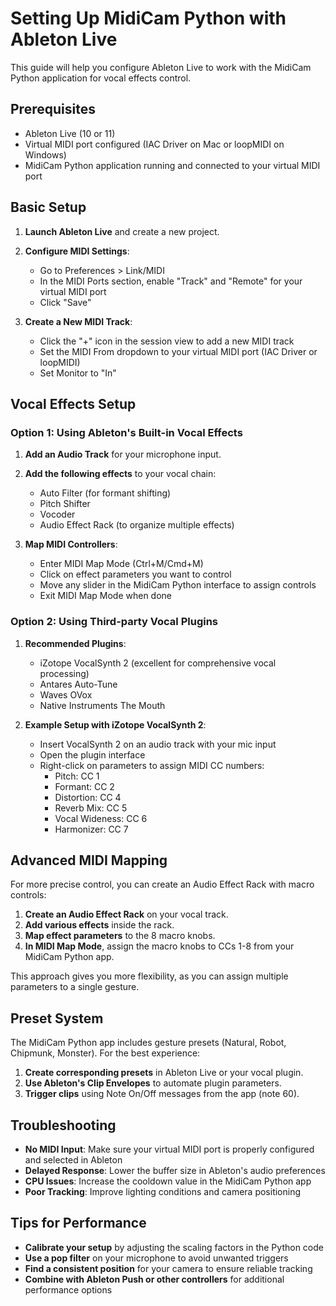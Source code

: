 # Setting Up MidiCam Python with Ableton Live

This guide will help you configure Ableton Live to work with the MidiCam Python application for vocal effects control.

## Prerequisites

- Ableton Live (10 or 11)
- Virtual MIDI port configured (IAC Driver on Mac or loopMIDI on Windows)
- MidiCam Python application running and connected to your virtual MIDI port

## Basic Setup

1. **Launch Ableton Live** and create a new project.

2. **Configure MIDI Settings**:
   - Go to Preferences > Link/MIDI
   - In the MIDI Ports section, enable "Track" and "Remote" for your virtual MIDI port
   - Click "Save"

3. **Create a New MIDI Track**:
   - Click the "+" icon in the session view to add a new MIDI track
   - Set the MIDI From dropdown to your virtual MIDI port (IAC Driver or loopMIDI)
   - Set Monitor to "In"

## Vocal Effects Setup

### Option 1: Using Ableton's Built-in Vocal Effects

1. **Add an Audio Track** for your microphone input.
2. **Add the following effects** to your vocal chain:
   - Auto Filter (for formant shifting)
   - Pitch Shifter
   - Vocoder
   - Audio Effect Rack (to organize multiple effects)

3. **Map MIDI Controllers**:
   - Enter MIDI Map Mode (Ctrl+M/Cmd+M)
   - Click on effect parameters you want to control
   - Move any slider in the MidiCam Python interface to assign controls
   - Exit MIDI Map Mode when done

### Option 2: Using Third-party Vocal Plugins

1. **Recommended Plugins**:
   - iZotope VocalSynth 2 (excellent for comprehensive vocal processing)
   - Antares Auto-Tune
   - Waves OVox
   - Native Instruments The Mouth

2. **Example Setup with iZotope VocalSynth 2**:
   - Insert VocalSynth 2 on an audio track with your mic input
   - Open the plugin interface
   - Right-click on parameters to assign MIDI CC numbers:
     - Pitch: CC 1
     - Formant: CC 2 
     - Distortion: CC 4
     - Reverb Mix: CC 5
     - Vocal Wideness: CC 6
     - Harmonizer: CC 7

## Advanced MIDI Mapping

For more precise control, you can create an Audio Effect Rack with macro controls:

1. **Create an Audio Effect Rack** on your vocal track.
2. **Add various effects** inside the rack.
3. **Map effect parameters** to the 8 macro knobs.
4. **In MIDI Map Mode**, assign the macro knobs to CCs 1-8 from your MidiCam Python app.

This approach gives you more flexibility, as you can assign multiple parameters to a single gesture.

## Preset System

The MidiCam Python app includes gesture presets (Natural, Robot, Chipmunk, Monster). For the best experience:

1. **Create corresponding presets** in Ableton Live or your vocal plugin.
2. **Use Ableton's Clip Envelopes** to automate plugin parameters.
3. **Trigger clips** using Note On/Off messages from the app (note 60).

## Troubleshooting

- **No MIDI Input**: Make sure your virtual MIDI port is properly configured and selected in Ableton
- **Delayed Response**: Lower the buffer size in Ableton's audio preferences
- **CPU Issues**: Increase the cooldown value in the MidiCam Python app
- **Poor Tracking**: Improve lighting conditions and camera positioning

## Tips for Performance

- **Calibrate your setup** by adjusting the scaling factors in the Python code
- **Use a pop filter** on your microphone to avoid unwanted triggers
- **Find a consistent position** for your camera to ensure reliable tracking
- **Combine with Ableton Push or other controllers** for additional performance options 